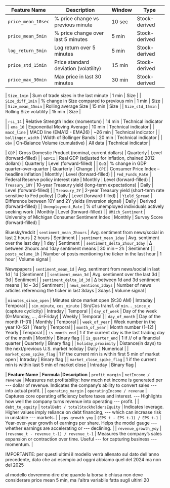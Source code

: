 | **Feature Name**           | **Description**                                   | **Window**   | **Type**            |
| -------------------------- | ------------------------------------------------- | ------------ | ------------------- |
| `price_mean_10sec`          | % price change vs previous minute                 | 10 sec        | Stock-derived       | `price_mean_1min`          | % price change vs previous minute                 | 1 min        | Stock-derived       |
| `price_mean_5min`          | % price change over last 5 minutes                | 5 min        | Stock-derived       |
| `log_return_5min`          | Log return over 5 minutes                         | 5 min        | Stock-derived       |
| `price_std_15min`          | Price standard deviation (volatility)             | 15 min       | Stock-derived       |
| `price_max_30min`          | Max price in last 30 minutes                      | 30 min       | Stock-derived       |

| `Size_1min`              | Sum of trade sizes in the last minute             | 1 min        | Size              |
| `Size_diff_1min`         | % change in Size compared to previous min       | 1 min        | Size              |
| `Size_mean_15min`        | Rolling average Size                            | 15 min       | Size              |
| `Size_std_15min`         | Rolling Size volatility                         | 15 min       | Size              |

| `rsi_14`                   | Relative Strength Index (momentum)                | 14 min       | Technical indicator |
| `ema_10`                   | Exponential Moving Average                        | 10 min       | Technical indicator |
| `macd_line`                | MACD line (EMA12 - EMA26)                         | \~26 min     | Technical indicator |
| `bollinger_width`          | Width of Bollinger Bands                          | 20 min       | Technical indicator |
| `obv`                      | On-Balance Volume (cumulative)                    | All data     | Technical indicator |

| `GDP`               | Gross Domestic Product (nominal, current dollars)               | Quarterly     | Level (forward-filled)        |
| `GDPC1`             | Real GDP (adjusted for inflation, chained 2012 dollars)         | Quarterly     | Level (forward-filled)        |
| `QoQ`               | % change in GDP quarter-over-quarter                            | Quarterly     | Change                        |
| `CPI`               | Consumer Price Index – headline inflation                       | Monthly       | Level (forward-filled)        |
| `Fed_Funds_Rate`    | Federal Reserve policy interest rate                            | Monthly       | Level (forward-filled)        |
| `Treasury_10Y`      | 10-year Treasury yield (long-term expectations)                 | Daily         | Level (forward-filled)        |
| `Treasury_2Y`       | 2-year Treasury yield (short-term rate sensitive to Fed policy) | Daily         | Level (forward-filled)        |
| `Yield_Spread`      | Difference between 10Y and 2Y yields (inversion signal)         | Daily         | Derived (forward-filled)      |
| `Unemployment_Rate` | % of unemployed individuals actively seeking work               | Monthly       | Level (forward-filled)        |
| `UMich_Sentiment`   | University of Michigan Consumer Sentiment Index                 | Monthly       | Survey Score (forward-filled) |

Bluesky/reddit
| `sentiment_mean_2hours`  | Avg. sentiment from news/social in last 2 hours                | 2 hours     | Sentiment     |
| `sentiment_mean_1day`    | Avg. sentiment over the last day                               | 1 day       | Sentiment     |
| `sentiment_delta_2hour_1day` | Δ between 2hours and 1day sentiment means                  | 30 min – 2h | Sentiment     |
| `posts_volume_1h`        | Number of posts mentioning the ticker in the last hour         | 1 hour      | Volume signal |

Newspapers
| `sentiment_mean_1d`      | Avg. sentiment from news/social in last 1d                     | 1d          | Sentiment     |
| `sentiment_mean_3d`      | Avg. sentiment over the last 3d                                | 3d          | Sentiment     |
| `sentiment_delta_1d_3d`  | Δ between 1d and 3d sentiment means                            | 1d – 3d     | Sentiment     |
| `news_mentions_3days`    | Number of news articles referencing the ticker in last 3days   | 3days       | Volume signal |

| `minutes_since_open`       | Minutes since market open (9:30 AM)                        | Intraday     | Temporal               |
| `sin_minute`, `cos_minute` | Sin/Cos transf. of `min.._since_o` (capture cyclicity)     | Intraday     | Temporal               |
| `day_of_week`              | Day of the week (0=Monday, ..., 4=Friday)                  | Weekly       | Temporal               |
| `day_of_month`             | Day of the month (1–31)                                    | Monthly      | Temporal               |
| `week_of_year`             | Week number in the year (0–52)                             | Yearly       | Temporal               |
| `month_of_year`            | Month number (1–12)                                        | Yearly       | Temporal               |
| `is_month_end`             | 1 if the current day is the last trading day of the month  | Monthly      | Binary flag            |
| `is_quarter_end`           | 1 if         //                    of a financial quarter  | Quarterly    | Binary flag            |
| `holiday_proximity`        | Distance(in days) to the next/previous U.S. market holiday | Daily        | Numerical              |
| `market_open_spike_flag`   | 1 if the current min is within first 5 min of market open  | Intraday     | Binary flag            |
| `market_close_spike_flag`  | 1 if the current min is within last 5 min of market close  | Intraday     | Binary flag            |

| **Feature Name**     | **Formula**                               |**Description** 
| `profit_margin`      | `netIncome / revenue`                     | Measures net profitability: how much net income is generated per 
   ---                                                               dollar of revenue. Indicates the company’s ability to convert sales 
   ---                                                               into actual profit. |
| `operating_margin`   | `operatingIncome / revenue`               | Captures core operating efficiency before taxes and interest. 
   ---                                                               Highlights how well the company turns revenue into operating 
   ---                                                               profit.                       |
| `debt_to_equity`     | `totalDebt / totalStockholdersEquity`     | Indicates leverage. Higher values imply reliance on debt financing, 
   ---                                                               which can increase risk in unstable    ---                                                               markets.                                         |
| `eps_growth_yoy`     | `(EPS_t - EPS_t-1) / EPS_t-1`             | Year-over-year growth of earnings per share. Helps the model gauge
   ---                                                               whether earnings are accelerating or    ---                                                               declining.                                       |
| `revenue_growth_yoy` | `(revenue_t - revenue_t-1) / revenue_t-1` | Measures the company’s sales expansion or contraction over time. Useful 
   ---                                                               for capturing business    ---                                                               momentum.                                                 |

IMPORTANTE: per questi ultimi il modello verrà allenato sul dato dell'anno precedente, dato che ad esempio ad oggni abbiamo quel del 2024 ma non del 2025

al modello dovremmo dire che quando la borsa è chiusa non deve considerare price mean 5 min, ma l'altra variabile fatta sugli ultimi 20